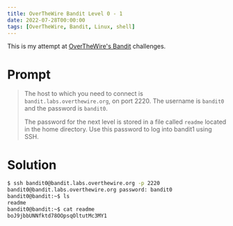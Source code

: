 ```yaml
---
title: OverTheWire Bandit Level 0 - 1
date: 2022-07-28T00:00:00
tags: [OverTheWire, Bandit, Linux, shell]
---
```

This is my attempt at [OverTheWire's Bandit](https://overthewire.org/wargames/bandit/bandit0.html) challenges.

# Prompt
> The host to which you need to connect is `bandit.labs.overthewire.org`, on port 2220. The username is `bandit0` and the password is `bandit0`.
>
> The password for the next level is stored in a file called `readme` located in the home directory. Use this password to log into bandit1 using SSH.

# Solution

```sh
$ ssh bandit0@bandit.labs.overthewire.org -p 2220
bandit0@bandit.labs.overthewire.org password: bandit0
bandit0@bandit:~$ ls
readme
bandit0@bandit:~$ cat readme
boJ9jbbUNNfktd78OOpsqOltutMc3MY1
```